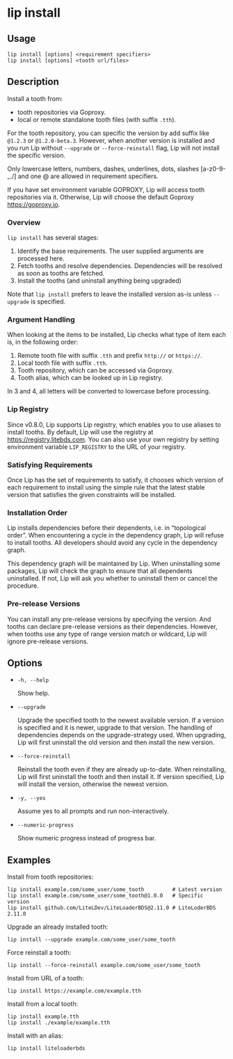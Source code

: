 # lip install

## Usage

```shell
lip install [options] <requirement specifiers>
lip install [options] <tooth url/files>
```

## Description

Install a tooth from:

- tooth repositories via Goproxy.
- local or remote standalone tooth files (with suffix `.tth`).

For the tooth repository, you can specific the version by add suffix like `@1.2.3` or `@1.2.0-beta.3`. However, when another version is installed and you run Lip without `--upgrade` or `--force-reinstall` flag, Lip will not install the specific version.

Only lowercase letters, numbers, dashes, underlines, dots, slashes [a-z0-9-_./] and one @ are allowed in requirement specifiers.

If you have set environment variable GOPROXY, Lip will access tooth repositories via it. Otherwise, Lip will choose the default Goproxy <https://goproxy.io>.

### Overview

`lip install` has several stages:

1. Identify the base requirements. The user supplied arguments are processed here.
2. Fetch tooths and resolve dependencies. Dependencies will be resolved as soon as tooths are fetched.
3. Install the tooths (and uninstall anything being upgraded)

Note that `lip install` prefers to leave the installed version as-is unless `--upgrade` is specified.

### Argument Handling

When looking at the items to be installed, Lip checks what type of item each is, in the following order:

1. Remote tooth file with suffix `.tth` and prefix `http://` or `https://`.
2. Local tooth file with suffix `.tth`.
3. Tooth repository, which can be accessed via Goproxy.
4. Tooth alias, which can be looked up in Lip registry.

In 3 and 4, all letters will be converted to lowercase before processing.

### Lip Registry

Since v0.8.0, Lip supports Lip registry, which enables you to use aliases to install tooths. By default, Lip will use the registry at <https://registry.litebds.com>. You can also use your own registry by setting environment variable `LIP_REGISTRY` to the URL of your registry.

### Satisfying Requirements

Once Lip has the set of requirements to satisfy, it chooses which version of each requirement to install using the simple rule that the latest stable version that satisfies the given constraints will be installed.

### Installation Order

Lip installs dependencies before their dependents, i.e. in “topological order”. When encountering a cycle in the dependency graph, Lip will refuse to install tooths. All developers should avoid any cycle in the dependency graph.

This dependency graph will be maintained by Lip. When uninstalling some packages, Lip will check the graph to ensure that all dependents uninstalled. If not, Lip will ask you whether to uninstall them or cancel the procedure.

### Pre-release Versions

You can install any pre-release versions by specifying the version. And tooths can declare pre-release versions as their dependencies. However, when tooths use any type of range version match or wildcard, Lip will ignore pre-release versions.

## Options

- `-h, --help`

  Show help.

- `--upgrade`

  Upgrade the specified tooth to the newest available version. If a version is specified and it is newer, upgrade to that version. The handling of dependencies depends on the upgrade-strategy used. When upgrading, Lip will first uninstall the old version and then install the new version.

- `--force-reinstall`

  Reinstall the tooth even if they are already up-to-date. When reinstalling, Lip will first uninstall the tooth and then install it. If version specified, Lip will install the version, otherwise the newest version.

- `-y, --yes`

  Assume yes to all prompts and run non-interactively.

- `--numeric-progress`

  Show numeric progress instead of progress bar.

## Examples

Install from tooth repositories:

```shell
lip install example.com/some_user/some_tooth         # Latest version
lip install example.com/some_user/some_tooth@1.0.0   # Specific version
lip install github.com/LiteLDev/LiteLoaderBDS@2.11.0 # LiteLoderBDS 2.11.0
```

Upgrade an already installed tooth:

```shell
lip install --upgrade example.com/some_user/some_tooth
```

Force reinstall a tooth:

```shell
lip install --force-reinstall example.com/some_user/some_tooth
```

Install from URL of a tooth:

```shell
lip install https://example.com/example.tth
```

Install from a local tooth:

```shell
lip install example.tth
lip install ./example/example.tth
```

Install with an alias:

```shell
lip install liteloaderbds
```